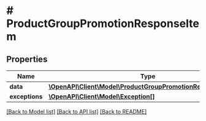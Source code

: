 # # ProductGroupPromotionResponseItem

## Properties

Name | Type | Description | Notes
------------ | ------------- | ------------- | -------------
**data** | [**\OpenAPI\Client\Model\ProductGroupPromotionResponseElement**](ProductGroupPromotionResponseElement.md) |  | [optional]
**exceptions** | [**\OpenAPI\Client\Model\Exception[]**](Exception.md) |  | [optional]

[[Back to Model list]](../../README.md#models) [[Back to API list]](../../README.md#endpoints) [[Back to README]](../../README.md)
